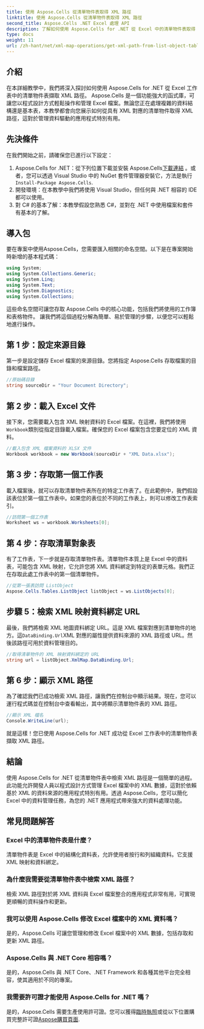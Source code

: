 ```yaml
---
title: 使用 Aspose.Cells 從清單物件表取得 XML 路徑
linktitle: 使用 Aspose.Cells 從清單物件表取得 XML 路徑
second_title: Aspose.Cells .NET Excel 處理 API
description: 了解如何使用 Aspose.Cells for .NET 從 Excel 中的清單物件表取得 XML 路徑。 .NET 開發人員的分步指南。
type: docs
weight: 11
url: /zh-hant/net/xml-map-operations/get-xml-path-from-list-object-table/
---
```

## 介紹
在本詳細教學中，我們將深入探討如何使用 Aspose.Cells for .NET 從 Excel 工作表中的清單物件表擷取 XML 路徑。 Aspose.Cells 是一個功能強大的函式庫，可讓您以程式設計方式輕鬆操作和管理 Excel 檔案。無論您正在處理複雜的資料結構還是基本表，本教學都會向您展示如何從具有 XML 對應的清單物件取得 XML 路徑，這對於管理資料驅動的應用程式特別有用。
## 先決條件
在我們開始之前，請確保您已進行以下設定：
1.  Aspose.Cells for .NET：從下列位置下載並安裝 Aspose.Cells[下載連結](https://releases.aspose.com/cells/net/) 。或者，您可以透過 Visual Studio 中的 NuGet 套件管理器安裝它，方法是執行`Install-Package Aspose.Cells`.
2. 開發環境：在本教學中我們將使用 Visual Studio，但任何與 .NET 相容的 IDE 都可以使用。
3. 對 C# 的基本了解：本教學假設您熟悉 C#，並對在 .NET 中使用檔案和套件有基本的了解。
## 導入包
要在專案中使用Aspose.Cells，您需要匯入相關的命名空間。以下是在專案開始時新增的基本程式碼：
```csharp
using System;
using System.Collections.Generic;
using System.Linq;
using System.Text;
using System.Diagnostics;
using System.Collections;
```
這些命名空間可讓您存取 Aspose.Cells 中的核心功能，包括我們將使用的工作簿和表格物件。
讓我們將這個過程分解為簡單、易於管理的步驟，以便您可以輕鬆地進行操作。
## 第 1 步：設定來源目錄
第一步是設定儲存 Excel 檔案的來源目錄。您將指定 Aspose.Cells 存取檔案的目錄和檔案路徑。
```csharp
//原始碼目錄
string sourceDir = "Your Document Directory";
```
## 第 2 步：載入 Excel 文件
接下來，您需要載入包含 XML 映射資料的 Excel 檔案。在這裡，我們將使用`Workbook`類別從指定目錄載入檔案。確保您的 Excel 檔案包含您要定位的 XML 資料。
```csharp
//載入包含 XML 檔案資料的 XLSX 文件
Workbook workbook = new Workbook(sourceDir + "XML Data.xlsx");
```
## 第 3 步：存取第一個工作表
載入檔案後，就可以存取清單物件表所在的特定工作表了。在此範例中，我們假設該表位於第一個工作表中。如果您的表位於不同的工作表上，則可以修改工作表索引。
```csharp
//訪問第一個工作表
Worksheet ws = workbook.Worksheets[0];
```
## 第 4 步：存取清單對象表
有了工作表，下一步就是存取清單物件表。清單物件本質上是 Excel 中的資料表，可能包含 XML 映射，它允許您將 XML 資料綁定到特定的表單元格。我們正在存取此處工作表中的第一個清單物件。
```csharp
//從第一張表訪問 ListObject
Aspose.Cells.Tables.ListObject listObject = ws.ListObjects[0];
```
## 步驟 5：檢索 XML 映射資料綁定 URL
最後，我們將檢索 XML 地圖資料綁定 URL。這是 XML 檔案對應到清單物件的地方。這`DataBinding.Url`XML 對應的屬性提供資料來源的 XML 路徑或 URL。然後該路徑可用於資料管理目的。
```csharp
//取得清單物件的 XML 映射資料綁定的 URL
string url = listObject.XmlMap.DataBinding.Url;
```
## 第 6 步：顯示 XML 路徑
為了確認我們已成功檢索 XML 路徑，讓我們在控制台中顯示結果。現在，您可以運行程式碼並在控制台中查看輸出，其中將顯示清單物件表的 XML 路徑。
```csharp
//顯示 XML 檔名
Console.WriteLine(url);
```
就是這樣！您已使用 Aspose.Cells for .NET 成功從 Excel 工作表中的清單物件表擷取 XML 路徑。
## 結論
使用 Aspose.Cells for .NET 從清單物件表中檢索 XML 路徑是一個簡單的過程。此功能允許開發人員以程式設計方式管理 Excel 檔案中的 XML 數據，這對於依賴基於 XML 的資料來源的應用程式特別有用。透過 Aspose.Cells，您可以簡化 Excel 中的資料管理任務，為您的 .NET 應用程式帶來強大的資料處理功能。
## 常見問題解答
### Excel 中的清單物件表是什麼？
清單物件表是 Excel 中的結構化資料表，允許使用者按行和列組織資料。它支援 XML 映射和資料綁定。
### 為什麼我需要從清單物件表中檢索 XML 路徑？
檢索 XML 路徑對於將 XML 資料與 Excel 檔案整合的應用程式非常有用，可實現更順暢的資料操作和更新。
### 我可以使用 Aspose.Cells 修改 Excel 檔案中的 XML 資料嗎？
是的，Aspose.Cells 可讓您管理和修改 Excel 檔案中的 XML 數據，包括存取和更新 XML 路徑。
### Aspose.Cells 與 .NET Core 相容嗎？
是的，Aspose.Cells 與 .NET Core、.NET Framework 和各種其他平台完全相容，使其適用於不同的專案。
### 我需要許可證才能使用 Aspose.Cells for .NET 嗎？
是的，Aspose.Cells 需要生產使用許可證。您可以獲得[臨時執照](https://purchase.aspose.com/temporary-license/)或從以下位置購買完整許可證[Aspose購買頁面](https://purchase.aspose.com/buy).